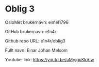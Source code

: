 Oblig 3
=======
OsloMet brukernavn: eimel1796

GitHub brukernavn: e1n4r

Github repo URL: e1n4r/oblig3

Fullt navn: Einar Johan Melsom

Youtube-link: https://youtu.be/uMyiguKkVlw